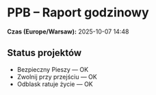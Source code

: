# PPB – Raport godzinowy
**Czas (Europe/Warsaw):** 2025-10-07 14:48

## Status projektów
- Bezpieczny Pieszy — OK
- Zwolnij przy przejściu — OK
- Odblask ratuje życie — OK

